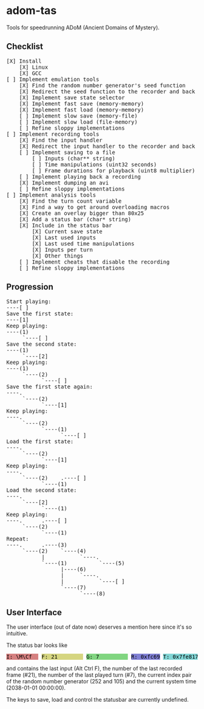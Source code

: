 adom-tas
========

Tools for speedrunning ADoM (Ancient Domains of Mystery).

Checklist
---------

<pre>
[X] Install
	[X] Linux
	[X] GCC
[ ] Implement emulation tools
	[X] Find the random number generator's seed function
	[X] Redirect the seed function to the recorder and back again
	[X] Implement save state selector
	[X] Implement fast save (memory-memory)
	[X] Implement fast load (memory-memory)
	[ ] Implement slow save (memory-file)
	[ ] Implement slow load (file-memory)
	[ ] Refine sloppy implementations
[ ] Implement recording tools
	[X] Find the input handler
	[X] Redirect the input handler to the recorder and back again
	[ ] Implement saving to a file
		[ ] Inputs (char** string)
		[ ] Time manipulations (uint32 seconds)
		[ ] Frame durations for playback (uint8 multiplier)
	[ ] Implement playing back a recording
	[X] Implement dumping an avi
	[ ] Refine sloppy implementations
[ ] Implement analysis tools
	[X] Find the turn count variable
	[X] Find a way to get around overloading macros
	[X] Create an overlay bigger than 80x25
	[X] Add a status bar (char* string)
	[X] Include in the status bar
		[X] Current save state
		[X] Last used inputs
		[X] Last used time manipulations
		[X] Inputs per turn
		[X] Other things
	[ ] Implement cheats that disable the recording
	[ ] Refine sloppy implementations
</pre>

Progression
-----------

<pre>
Start playing:
----[ ]
Save the first state:
----[1]
Keep playing:
----(1)
     `----[ ]
Save the second state:
----(1)
     `----[2]
Keep playing:
----(1)
     `----(2)
           `----[ ]
Save the first state again:
----.
     `----(2)
           `----[1]
Keep playing:
----.
     `----(2)
           `----(1)
                 `----[ ]
Load the first state:
----.
     `----(2)
           `----[1]
Keep playing:
----.
     `----(2)    .----[ ]
           `----(1)
Load the second state:
----.
     `----[2]
           `----(1)
Keep playing:
----.      .----[ ]
     `----(2)
           `----(1)
Repeat:
----.      .----(3)
     `----(2)    `----(4)
           |           `----.
           `----(1)          `----(5)
                 |----(6)
                 |     `----.
                 |           `----[ ]
                 `----(7)
                       `----(8)
</pre>

User Interface
--------------

The user interface (out of date now) deserves a mention here since it's so intuitive.

The status bar looks like
<pre>
<span style="background-color: #d58080; color: #000000;">I: \M\Cf  </span> <span style="background-color: #d5d580; color: #000000;">F: 21        </span> <span style="background-color: #80d580; color: #000000;">G: 7         </span> <span style="background-color: #8080d5; color: #000000;">R: 0xfc69</span> <span style="background-color: #80d5d5; color: #000000;">T: 0x7fe81780</span>
</pre>
and contains the last input (Alt Ctrl F), the number of the last recorded frame (#21), the number of the last played turn (#7), the current index pair of the random number generator (252 and 105) and the current system time (2038-01-01 00:00:00).

The keys to save, load and control the statusbar are currently undefined.
